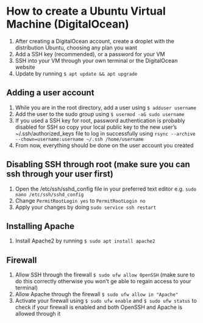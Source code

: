 # How to create a Ubuntu Virtual Machine (DigitalOcean)

1. After creating a DigitalOcean account, create a droplet with the distribution Ubuntu, choosing any plan you want
2. Add a SSH key (recommended), or a password for your VM
3. SSH into your VM through your own terminal or the DigitalOcean website
4. Update by running ``` $ apt update && apt upgrade ```

## Adding a user account

1. While you are in the root directory, add a user using ```$ adduser username```
2. Add the user to the sudo group using ``` $ usermod -aG sudo username ```
3. If you used a SSH key for root, password authentication is probably disabled for SSH so copy your local public key to the new user’s ~/.ssh/authorized_keys file to log in successfully using ```rsync --archive --chown=username:username ~/.ssh /home/username```
4. From now, everything should be done on the user account you created

## Disabling SSH through root (make sure you can ssh through your user first)
1. Open the /etc/ssh/sshd_config file in your preferred text editor e.g. ```sudo nano /etc/ssh/sshd_config```
2. Change ```PermitRootLogin yes``` to ```PermitRootLogin no```
3. Apply your changes by doing ```sudo service ssh restart```

## Installing Apache
1. Install Apache2 by running ```$ sudo apt install apache2```

## Firewall
1. Allow SSH through the firewall ```$ sudo ufw allow OpenSSH``` (make sure to do this correctly otherwise you won't ge able to regain access to your terminal)
2. Allow Apache through the firewall ```$ sudo ufw allow in "Apache"``` 
3. Activate your firewall using ```$ sudo ufw enable``` and ```$ sudo ufw status``` to check if your firewall is enabled and both OpenSSH and Apache is allowed through it
